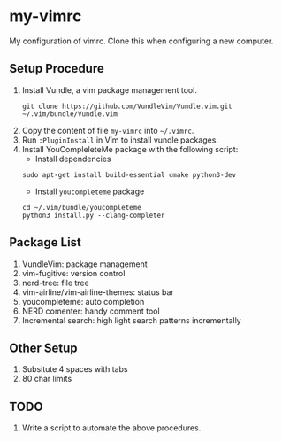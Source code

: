 # my-vimrc
My configuration of vimrc. Clone this when configuring a new computer.

## Setup Procedure

1. Install Vundle, a vim package management tool.
    ```
    git clone https://github.com/VundleVim/Vundle.vim.git ~/.vim/bundle/Vundle.vim
    ```
1. Copy the content of file `my-vimrc` into `~/.vimrc`.
1. Run `:PluginInstall` in Vim to install vundle packages.
1. Install YouCompleleteMe package with the following script:
    * Install dependencies
    ```
    sudo apt-get install build-essential cmake python3-dev
    ```
    * Install `youcompleteme` package
    ```
    cd ~/.vim/bundle/youcompleteme
    python3 install.py --clang-completer
    ```

## Package List
1. VundleVim: package management
1. vim-fugitive: version control
1. nerd-tree: file tree
1. vim-airline/vim-airline-themes: status bar
1. youcompleteme: auto completion
1. NERD comenter: handy comment tool
1. Incremental search: high light search patterns incrementally

## Other Setup
1. Subsitute 4 spaces with tabs
1. 80 char limits

## TODO
1. Write a script to automate the above procedures.
